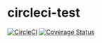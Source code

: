 # circleci-test

[![CircleCI](https://circleci.com/gh/gwynhowell/circleci-test.svg?style=shield)](https://circleci.com/gh/gwynhowell/circleci-test)
[![Coverage Status](https://coveralls.io/repos/github/gwynhowell/circleci-test/badge.svg?branch=master)](https://coveralls.io/github/gwynhowell/circleci-test?branch=master)
